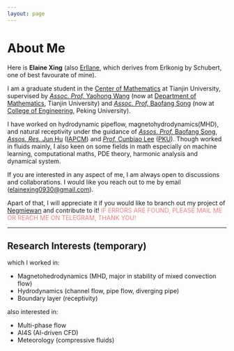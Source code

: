 ```yaml
---
layout: page
---
```


# About Me
<!-- There can be a picture of mine or others -->
<!--img src="https://caihanlin.com/caihanlin.jpg" class="floatpic"-->

Here is **Elaine Xing** (also [Erllane](https://erllane.kesug.com), which derives from Erlkonig by Schubert, one of best favourate of mine).<br>

I am a graduate student in the [Center of Mathematics](http://cam.tju.edu.cn) at Tianjin University, supervised by [*Assoc. Prof.* Yaohong Wang](https://faculty.tju.edu.cn/166056/zh_CN/index.htm) (now at [Department of Mathematics](https://math.tju.edu.cn/), Tianjin University) and [*Assoc. Prof.* Baofang Song](https://www.coe.pku.edu.cn/teaching/all_time/11927.html) (now at [College of Engineering](https://www.coe.pku.edu.cn/), Peking University). 


I have worked on hydrodynamic pipeflow, magnetohydrodynamics(MHD), and natural receptivity under the guidance of [*Assos. Prof.* Baofang Song](https://scholar.google.com/citations?user=0u1ZBCgAAAAJ&hl=zh-CN&oi=sra), [*Assos. Res.* Jun Hu](https://orcid.org/0000-0002-5944-5747) ([IAPCM](http://www.iapcm.ac.cn/)) and [*Prof.* Cunbiao Lee](https://orcid.org/0000-0003-1552-1346) ([PKU](https://www.coe.pku.edu.cn/teaching/all_time/7151.html)). Though worked in fluids mainly, I also keen on some fields in math especially on machine learning, computational maths, PDE theory, harmonic analysis and dynamical system.

If you are interested in any aspect of me, I am always open to discussions and collaborations. I would like you reach out to me by 
email (elainexing0930@gmail.com). 

Apart of that, I will appreciate it if you would like to branch out my project of [Negmiewan](https://github.com/Elainex0930/Negmiewan) and contribute to it! <font color=#F08080> IF ERRORS ARE FOUND, PLEASE MAIL ME OR REACH ME ON TELEGRAM, THANK YOU! </font>

---

## Research Interests (temporary)

which I worked in:

- Magnetohedrodynamics (MHD, major in stability of mixed convection flow)
- Hydrodynamics (channel flow, pipe flow, diverging pipe)
- Boundary layer (receptivity)

also interested in:

- Multi-phase flow
- AI4S (AI-driven CFD)
- Meteorology (compressive fluids)




